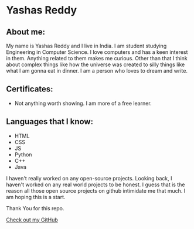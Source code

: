 # Yashas Reddy

## About me:

My name is Yashas Reddy and I live in India. I am student studying Engineering in Computer Science. I love computers and has a keen interest in them. Anything related to them makes me curious. Other than that I think about complex things like how the universe was created to silly things like what I am gonna eat in dinner. I am a person who loves to dream and write.

## Certificates:
- Not anything worth showing. I am more of a free learner.

## Languages that I know:

- HTML
- CSS
- JS
- Python
- C++
- Java

I haven't really worked on any open-source projects. Looking back, I haven't worked on any real world projects to be honest. I guess that is the reason all those open source projects on github intimidate me that much. I am hoping this is a start.

Thank You for this repo.

[Check out my GitHub](https://github.com/qwertyhup)